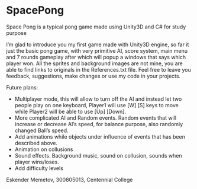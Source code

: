 # SpacePong
Space Pong is a typical pong game made using Unity3D and C# for study purpose 


I’m glad to introduce you my first game made with Unity3D engine, so far it just the basic pong game, with very primitive AI, score system, main menu and 7 rounds gameplay after which will popup a windows that says which player won. All the sprites and background images are not mine, you are able to find links to originals in the References.txt file. Feel free to leave you feedback, suggestions, make changes or use my code in your projects.

Future plans: 
- Multiplayer mode, this will allow to turn off the AI and instead let two people play on one keyboard, Player1 will use [W] [S] keys to move while Player2 will be able to use [Up] [Down]. 
- More complicated AI and Random events. Random events that will increase or decrease AI’s speed, for balance purpose, also randomly changed Ball’s speed.
- Add animations while objects under influence of events that has been described above. 
- Animation on collusions 
- Sound effects. Background music, sound on collusion, sounds when player wins/loses. 
- Add difficulty levels 

Eskender Memetov, 300805013, Centennial College
